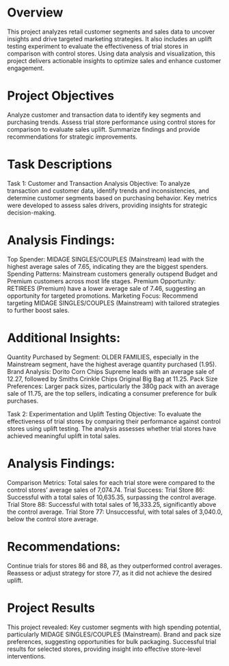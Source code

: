 # Overview
This project analyzes retail customer segments and sales data to uncover insights and drive targeted marketing strategies. It also includes an uplift testing experiment to evaluate the effectiveness of trial stores in comparison with control stores. Using data analysis and visualization, this project delivers actionable insights to optimize sales and enhance customer engagement.

# Project Objectives
Analyze customer and transaction data to identify key segments and purchasing trends.
Assess trial store performance using control stores for comparison to evaluate sales uplift.
Summarize findings and provide recommendations for strategic improvements.

# Task Descriptions

Task 1: Customer and Transaction Analysis
Objective: To analyze transaction and customer data, identify trends and inconsistencies, and determine customer segments based on purchasing behavior. Key metrics were developed to assess sales drivers, providing insights for strategic decision-making.

# Analysis Findings:

Top Spender: MIDAGE SINGLES/COUPLES (Mainstream) lead with the highest average sales of 7.65, indicating they are the biggest spenders.
Spending Patterns: Mainstream customers generally outspend Budget and Premium customers across most life stages.
Premium Opportunity: RETIREES (Premium) have a lower average sale of 7.46, suggesting an opportunity for targeted promotions.
Marketing Focus: Recommend targeting MIDAGE SINGLES/COUPLES (Mainstream) with tailored strategies to further boost sales.

# Additional Insights:

Quantity Purchased by Segment: OLDER FAMILIES, especially in the Mainstream segment, have the highest average quantity purchased (1.95).
Brand Analysis: Dorito Corn Chips Supreme leads with an average sale of 12.27, followed by Smiths Crinkle Chips Original Big Bag at 11.25.
Pack Size Preferences: Larger pack sizes, particularly the 380g pack with an average sale of 11.75, are the top sellers, indicating a consumer preference for bulk purchases.

Task 2: Experimentation and Uplift Testing
Objective: To evaluate the effectiveness of trial stores by comparing their performance against control stores using uplift testing. The analysis assesses whether trial stores have achieved meaningful uplift in total sales.

# Analysis Findings:

Comparison Metrics: Total sales for each trial store were compared to the control stores’ average sales of 7,074.74.
Trial Success:
Trial Store 86: Successful with a total sales of 10,635.35, surpassing the control average.
Trial Store 88: Successful with total sales of 16,333.25, significantly above the control average.
Trial Store 77: Unsuccessful, with total sales of 3,040.0, below the control store average.

# Recommendations:

Continue trials for stores 86 and 88, as they outperformed control averages.
Reassess or adjust strategy for store 77, as it did not achieve the desired uplift.

# Project Results
This project revealed:
Key customer segments with high spending potential, particularly MIDAGE SINGLES/COUPLES (Mainstream).
Brand and pack size preferences, suggesting opportunities for bulk packaging.
Successful trial results for selected stores, providing insight into effective store-level interventions.
